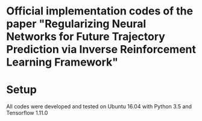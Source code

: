 # Official implementation codes of the paper "Regularizing Neural Networks for Future Trajectory Prediction via Inverse Reinforcement Learning Framework"


# Setup  
All codes were developed and tested on Ubuntu 16.04 with Python 3.5 and Tensorflow 1.11.0

